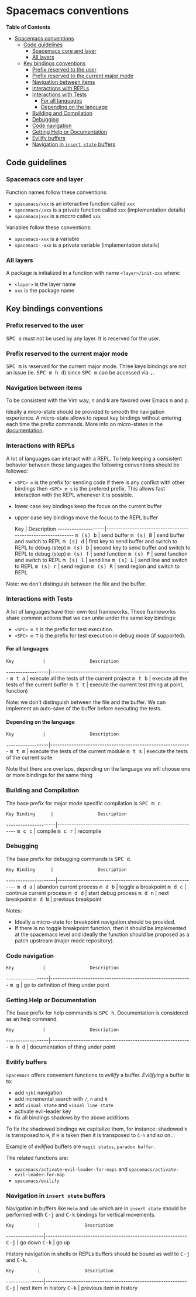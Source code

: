 # Spacemacs conventions

<!-- markdown-toc start - Don't edit this section. Run M-x markdown-toc/generate-toc again -->
**Table of Contents**

- [Spacemacs conventions](#spacemacs-conventions)
    - [Code guidelines](#code-guidelines)
        - [Spacemacs core and layer](#spacemacs-core-and-layer)
        - [All layers](#all-layers)
    - [Key bindings conventions](#key-bindings-conventions)
        - [Prefix reserved to the user](#prefix-reserved-to-the-user)
        - [Prefix reserved to the current major mode](#prefix-reserved-to-the-current-major-mode)
        - [Navigation between items](#navigation-between-items)
        - [Interactions with REPLs](#interactions-with-repls)
        - [Interactions with Tests](#interactions-with-tests)
            - [For all languages](#for-all-languages)
            - [Depending on the language](#depending-on-the-language)
        - [Building and Compilation](#building-and-compilation)
        - [Debugging](#debugging)
        - [Code navigation](#code-navigation)
        - [Getting Help or Documentation](#getting-help-or-documentation)
        - [Evilify buffers](#evilify-buffers)
        - [Navigation in `insert state` buffers](#navigation-in-insert-state-buffers)

<!-- markdown-toc end -->

## Code guidelines

### Spacemacs core and layer

Function names follow these conventions:
- `spacemacs/xxx` is an interactive function called `xxx`
- `spacemacs//xxx` is a private function called `xxx` (implementation details)
- `spacemacs|xxx` is a _macro_ called `xxx`

Variables follow these conventions:
- `spacemacs-xxx` is a variable
- `spacemacs--xxx` is a private variable (implementation details)

### All layers

A package is initialized in a function with name `<layer>/init-xxx` where:
- `<layer>` is the layer name
- `xxx` is the package name

## Key bindings conventions

### Prefix reserved to the user

<kbd>SPC o</kbd> must not be used by any layer. It is reserved for the user.

### Prefix reserved to the current major mode

<kbd>SPC m</kbd> is reserved for the current major mode. Three keys bindings
are not an issue (ie. <kbd>SPC m h d</kbd>) since <kbd>SPC m</kbd> can be
accessed via <kbd>,</kbd>.

### Navigation between items

To be consistent with the Vim way, <kbd>n</kbd> and <kbd>N</kbd> are favored
over Emacs <kbd>n</kbd> and <kbd>p</kbd>.

Ideally a micro-state should be provided to smooth the navigation experience.
A micro-state allows to repeat key bindings without entering each time the
prefix commands.
More info on micro-states in the [documentation](DOCUMENTATION.md#micro-states).

### Interactions with REPLs

A lot of languages can interact with a REPL. To help keeping a consistent
behavior between those languages the following conventions should be
followed:
- `<SPC> m` is the prefix for sending code if there is any conflict with
other bindings then `<SPC> m s` is the prefered prefix. This allows fast
interaction with the REPL whenever it is possible.
- lower case key bindings keep the focus on the current buffer
- upper case key bindings move the focus to the REPL buffer

    Key             |                 Description
--------------------|------------------------------------------------------------
<kbd>m (s) b</kbd>  | send buffer
<kbd>m (s) B</kbd>  | send buffer and switch to REPL
<kbd>m (s) d</kbd>  | first key to send buffer and switch to REPL to debug (step)
<kbd>m (s) D</kbd>  | second key to send buffer and switch to REPL to debug (step)
<kbd>m (s) f</kbd>  | send function
<kbd>m (s) F</kbd>  | send function and switch to REPL
<kbd>m (s) l</kbd>  | send line
<kbd>m (s) L</kbd>  | send line and switch to REPL
<kbd>m (s) r</kbd>  | send region
<kbd>m (s) R</kbd>  | send region and switch to REPL

Note: we don't distinguish between the file and the buffer.

### Interactions with Tests

A lot of languages have their own test frameworks. These frameworks share
common actions that we can unite under the same key bindings:
- `<SPC> m t` is the prefix for test execution.
- `<SPC> m T` is the prefix for test execution in debug mode (if supported).

#### For all languages

    Key           |                 Description
------------------|------------------------------------------------------------
<kbd>m t a</kbd>  | execute all the tests of the current project
<kbd>m t b</kbd>  | execute all the tests of the current buffer
<kbd>m t t</kbd>  | execute the current test (thing at point, function)

Note: we don't distinguish between the file and the buffer. We can implement
an auto-save of the buffer before executing the tests.

#### Depending on the language

    Key           |                 Description
------------------|------------------------------------------------------------
<kbd>m t m</kbd>  | execute the tests of the current module
<kbd>m t s</kbd>  | execute the tests of the current suite

Note that there are overlaps, depending on the language we will choose one
or more bindings for the same thing

### Building and Compilation

The base prefix for major mode specific compilation is <kbd>SPC m c</kbd>.

    Key Binding      |                 Description
---------------------|------------------------------------------------------------
<kbd>m c c</kbd>     | compile
<kbd>m c r</kbd>     | recompile

### Debugging

The base prefix for debugging commands is <kbd>SPC d</kbd>.

    Key Binding      |                 Description
---------------------|------------------------------------------------------------
<kbd>m d a</kbd>     | abandon current process
<kbd>m d b</kbd>     | toggle a breakpoint
<kbd>m d c</kbd>     | continue current process
<kbd>m d d</kbd>     | start debug process
<kbd>m d n</kbd>     | next breakpoint
<kbd>m d N</kbd>     | previous breakpoint

Notes:
- Ideally a micro-state for breakpoint navigation should be provided.
- If there is no toggle breakpoint function, then it should be implemented at
the spacemacs level and ideally the function should be proposed as a patch
upstream (major mode repository).

### Code navigation

    Key           |                 Description
------------------|------------------------------------------------------------
<kbd>m g</kbd>    | go to definition of thing under point

### Getting Help or Documentation

The base prefix for help commands is <kbd>SPC h</kbd>. Documentation is
considered as an help command.

    Key           |                 Description
------------------|------------------------------------------------------------
<kbd>m h d</kbd>  | documentation of thing under point

### Evilify buffers

`Spacemacs` offers convenient functions to _evilify_ a buffer.
_Evilifying_ a buffer is to:
- add `hjkl` navigation
- add incremental search with `/`, `n` and `N`
- add `visual state` and `visual line state`
- activate evil-leader key
- fix all bindings shadows by the above additions

To fix the shadowed bindings we capitalize them, for instance:
shadowed `h` is transposed to `H`, if `H` is taken then it is
transposed to `C-h` and so on...

Example of _evilified_ buffers are `magit status`, `paradox buffer`.

The related functions are:
- `spacemacs/activate-evil-leader-for-maps` and `spacemacs/activate-evil-leader-for-map`
- `spacemacs/evilify`

### Navigation in `insert state` buffers

Navigation in buffers like `Helm` and `ido` which are in `insert state` should
be performed with <kbd>C-j</kbd> and <kbd>C-k</kbd> bindings for vertical
movements.

    Key         |                 Description
----------------|------------------------------------------------------------
<kbd>C-j</kbd>  | go down
<kbd>C-k</kbd>  | go up

History navigation in shells or REPLs buffers should be bound as well to
<kbd>C-j</kbd> and <kbd>C-k</kbd>.

    Key         |                 Description
----------------|------------------------------------------------------------
<kbd>C-j</kbd>  | next item in history
<kbd>C-k</kbd>  | previous item in history
